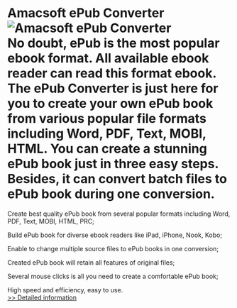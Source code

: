 # Amacsoft ePub Converter<br />![Amacsoft ePub Converter](https://mycommerce.akamaized.net/api/pimages/P300924598/BIG/300924598.PNG)<br />No doubt, ePub is the most popular ebook format. All available ebook reader can read this format ebook. The ePub Converter is just here for you to create your own ePub book from various popular file formats including Word, PDF, Text, MOBI, HTML. You can create a stunning ePub book just in three easy steps. Besides, it can convert batch files to ePub book during one conversion.

Create best quality ePub book from several popular formats including Word, PDF, Text, MOBI, HTML, PRC;

Build ePub book for diverse ebook readers like iPad, iPhone, Nook, Kobo;

Enable to change multiple source files to ePub books in one conversion;

Created ePub book will retain all features of original files;

Several mouse clicks is all you need to create a comfortable ePub book;

High speed and efficiency, easy to use.<br />[>> Detailed information](https://secure.shareit.com/shareit/product.html?productid=300924598&affiliateid=200057808)